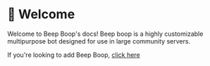 # 👋 Welcome

Welcome to Beep Boop's docs! Beep boop is a highly customizable multipurpose bot designed for use in large community servers.

If you're looking to add Beep Boop, [click here](https://beep.trtle.xyz/add)
